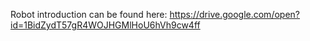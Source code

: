 Robot introduction can be found here:
https://drive.google.com/open?id=1BidZydT57gR4WOJHGMlHoU6hVh9cw4ff

